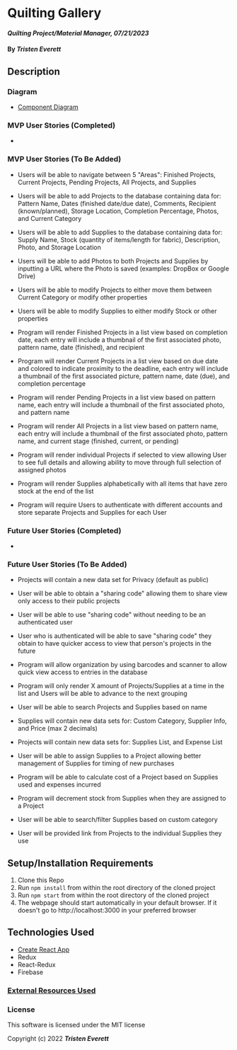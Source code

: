 # Quilting Gallery

#### _Quilting Project/Material Manager, 07/21/2023_

#### By _**Tristen Everett**_

## Description



### Diagram

* [Component Diagram](./Component_Diagram.html)

### MVP User Stories (Completed)

* 

### MVP User Stories (To Be Added)

* Users will be able to navigate between 5 "Areas": Finished Projects, Current Projects, Pending Projects, All Projects, and Supplies
* Users will be able to add Projects to the database containing data for: Pattern Name, Dates (finished date/due date), Comments, Recipient (known/planned), Storage Location, Completion Percentage, Photos, and Current Category
* Users will be able to add Supplies to the database containing data for: Supply Name, Stock (quantity of items/length for fabric), Description, Photo, and Storage Location
* Users will be able to add Photos to both Projects and Supplies by inputting a URL where the Photo is saved (examples: DropBox or Google Drive)
* Users will be able to modify Projects to either move them between Current Category or modify other properties
* Users will be able to modify Supplies to either modify Stock or other properties

* Program will render Finished Projects in a list view based on completion date, each entry will include a thumbnail of the first associated photo, pattern name, date (finished), and recipient
* Program will render Current Projects in a list view based on due date and colored to indicate proximity to the deadline, each entry will include a thumbnail of the first associated picture, pattern name, date (due), and completion percentage
* Program will render Pending Projects in a list view based on pattern name, each entry will include a thumbnail of the first associated photo, and pattern name
* Program will render All Projects in a list view based on pattern name, each entry will include a thumbnail of the first associated photo, pattern name, and current stage (finished, current, or pending)
* Program will render individual Projects if selected to view allowing User to see full details and allowing ability to move through full selection of assigned photos
* Program will render Supplies alphabetically with all items that have zero stock at the end of the list
* Program will require Users to authenticate with different accounts and store separate Projects and Supplies for each User

### Future User Stories (Completed)

* 

### Future User Stories (To Be Added)

* Projects will contain a new data set for Privacy (default as public)
* User will be able to obtain a "sharing code" allowing them to share view only access to their public projects
* User will be able to use "sharing code" without needing to be an authenticated user
* User who is authenticated will be able to save "sharing code" they obtain to have quicker access to view that person's projects in the future

* Program will allow organization by using barcodes and scanner to allow quick view access to entries in the database

* Program will only render X amount of Projects/Supplies at a time in the list and Users will be able to advance to the next grouping

* User will be able to search Projects and Supplies based on name

* Supplies will contain new data sets for: Custom Category, Supplier Info, and Price (max 2 decimals)
* Projects will contain new data sets for: Supplies List, and Expense List
* User will be able to assign Supplies to a Project allowing better management of Supplies for timing of new purchases
* Program will be able to calculate cost of a Project based on Supplies used and expenses incurred
* Program will decrement stock from Supplies when they are assigned to a Project
* User will be able to search/filter Supplies based on custom category
* User will be provided link from Projects to the individual Supplies they use

## Setup/Installation Requirements

1. Clone this Repo
2. Run `npm install` from within the root directory of the cloned project
3. Run `npm start` from within the root directory of the cloned project
4. The webpage should start automatically in your default browser. If it doesn't go to http://localhost:3000 in your preferred browser

## Technologies Used

* [Create React App](https://github.com/facebook/create-react-app)
* Redux
* React-Redux
* Firebase

### [External Resources Used](./ResourceCredits.md)

<!-- ### Progress Log
#### 06/14/2022
* 3:10 PM - work on building README
* 3:50 PM - create Component_Diagram to edit later
* 3:53 PM - end of day
#### 06/15/2022
* 1:40 PM - work on building Component_Diagram
* 3:37 PM - end of day
#### 06/16/2022
* 1:05 PM - work on building Component_Diagram
* 4:03 PM - end of day
#### 06/17/2022
* 1:05 PM - work on building Component_Diagram
* 4:06 PM - end of day
#### 11/10/2022
* 1:45 PM - work on setting up files for building static site
* 2:07 PM - start working on static site
* 3:30 PM - end of day
#### 11/15/2022
* 2:00 PM - work on CSS file for styling drop down menus
* 3:15 PM - return to working on building NavigationBar using new CSS styles
* 3:45 PM - end of day
#### 11/16/2022
* 1:45 PM - work on designing account component
* 3:50 PM - end of day
#### 11/18/2022
* 2:05 PM - work on CustomModal component
* 2:45 PM - work on adding a modal for account creation
* 4:15 PM - end of day -->

### License

This software is licensed under the MIT license

Copyright (c) 2022 **_Tristen Everett_**